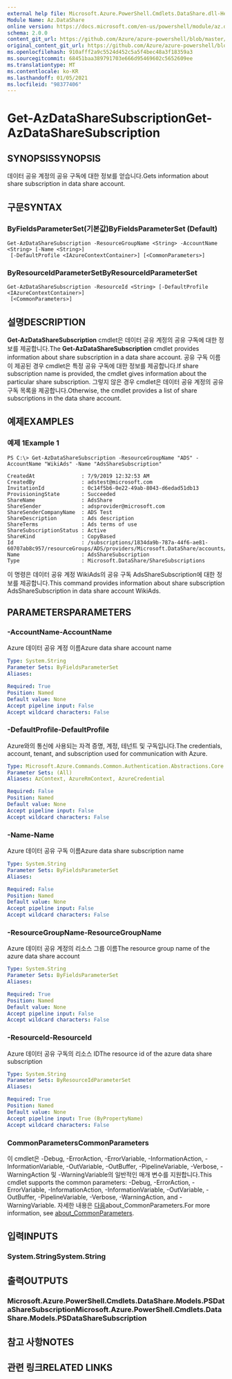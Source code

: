 ```yaml
---
external help file: Microsoft.Azure.PowerShell.Cmdlets.DataShare.dll-Help.xml
Module Name: Az.DataShare
online version: https://docs.microsoft.com/en-us/powershell/module/az.datashare/get-azdatasharesubscription
schema: 2.0.0
content_git_url: https://github.com/Azure/azure-powershell/blob/master/src/DataShare/DataShare/help/Get-AzDataShareSubscription.md
original_content_git_url: https://github.com/Azure/azure-powershell/blob/master/src/DataShare/DataShare/help/Get-AzDataShareSubscription.md
ms.openlocfilehash: 910afff2a9c5524d452c5a5f4bec48a3f18359a3
ms.sourcegitcommit: 68451baa389791703e666d95469602c5652609ee
ms.translationtype: MT
ms.contentlocale: ko-KR
ms.lasthandoff: 01/05/2021
ms.locfileid: "98377406"
---
```

# <span data-ttu-id="19b7e-101">Get-AzDataShareSubscription</span><span class="sxs-lookup"><span data-stu-id="19b7e-101">Get-AzDataShareSubscription</span></span>

## <span data-ttu-id="19b7e-102">SYNOPSIS</span><span class="sxs-lookup"><span data-stu-id="19b7e-102">SYNOPSIS</span></span>
<span data-ttu-id="19b7e-103">데이터 공유 계정의 공유 구독에 대한 정보를 얻습니다.</span><span class="sxs-lookup"><span data-stu-id="19b7e-103">Gets information about share subscription in data share account.</span></span>

## <span data-ttu-id="19b7e-104">구문</span><span class="sxs-lookup"><span data-stu-id="19b7e-104">SYNTAX</span></span>

### <span data-ttu-id="19b7e-105">ByFieldsParameterSet(기본값)</span><span class="sxs-lookup"><span data-stu-id="19b7e-105">ByFieldsParameterSet (Default)</span></span>
```
Get-AzDataShareSubscription -ResourceGroupName <String> -AccountName <String> [-Name <String>]
 [-DefaultProfile <IAzureContextContainer>] [<CommonParameters>]
```

### <span data-ttu-id="19b7e-106">ByResourceIdParameterSet</span><span class="sxs-lookup"><span data-stu-id="19b7e-106">ByResourceIdParameterSet</span></span>
```
Get-AzDataShareSubscription -ResourceId <String> [-DefaultProfile <IAzureContextContainer>]
 [<CommonParameters>]
```

## <span data-ttu-id="19b7e-107">설명</span><span class="sxs-lookup"><span data-stu-id="19b7e-107">DESCRIPTION</span></span>
<span data-ttu-id="19b7e-108">**Get-AzDataShareSubscription** cmdlet은 데이터 공유 계정의 공유 구독에 대한 정보를 제공합니다.</span><span class="sxs-lookup"><span data-stu-id="19b7e-108">The **Get-AzDataShareSubscription** cmdlet provides information about share subscription in a data share account.</span></span> <span data-ttu-id="19b7e-109">공유 구독 이름이 제공된 경우 cmdlet은 특정 공유 구독에 대한 정보를 제공합니다.</span><span class="sxs-lookup"><span data-stu-id="19b7e-109">If share subscription name is provided, the cmdlet gives information about the particular share subscription.</span></span> <span data-ttu-id="19b7e-110">그렇지 않은 경우 cmdlet은 데이터 공유 계정의 공유 구독 목록을 제공합니다.</span><span class="sxs-lookup"><span data-stu-id="19b7e-110">Otherwise, the cmdlet provides a list of share subscriptions in the data share account.</span></span>

## <span data-ttu-id="19b7e-111">예제</span><span class="sxs-lookup"><span data-stu-id="19b7e-111">EXAMPLES</span></span>

### <span data-ttu-id="19b7e-112">예제 1</span><span class="sxs-lookup"><span data-stu-id="19b7e-112">Example 1</span></span>
```
PS C:\> Get-AzDataShareSubscription -ResourceGroupName "ADS" -AccountName "WikiAds" -Name "AdsShareSubscription"

CreatedAt               : 7/9/2019 12:32:53 AM
CreatedBy               : adstest@microsoft.com
InvitationId            : 0c14f5b6-0e22-49ab-8043-d6edad51db13
ProvisioningState       : Succeeded
ShareName               : AdsShare
ShareSender             : adsprovider@microsoft.com
ShareSenderCompanyName  : ADS Test
ShareDescription        : Ads description
ShareTerms              : Ads terms of use
ShareSubscriptionStatus : Active
ShareKind               : CopyBased
Id                      : /subscriptions/1834da9b-787a-44f6-ae81-60707ab8c957/resourceGroups/ADS/providers/Microsoft.DataShare/accounts/WikiAds/shareSubscriptions/AdsShareSubscription
Name                    : AdsShareSubscription
Type                    : Microsoft.DataShare/ShareSubscriptions
```

<span data-ttu-id="19b7e-113">이 명령은 데이터 공유 계정 WikiAds의 공유 구독 AdsShareSubscription에 대한 정보를 제공합니다.</span><span class="sxs-lookup"><span data-stu-id="19b7e-113">This command provides information about share subscription AdsShareSubscription in data share account WikiAds.</span></span>

## <span data-ttu-id="19b7e-114">PARAMETERS</span><span class="sxs-lookup"><span data-stu-id="19b7e-114">PARAMETERS</span></span>

### <span data-ttu-id="19b7e-115">-AccountName</span><span class="sxs-lookup"><span data-stu-id="19b7e-115">-AccountName</span></span>
<span data-ttu-id="19b7e-116">Azure 데이터 공유 계정 이름</span><span class="sxs-lookup"><span data-stu-id="19b7e-116">Azure data share account name</span></span>

```yaml
Type: System.String
Parameter Sets: ByFieldsParameterSet
Aliases:

Required: True
Position: Named
Default value: None
Accept pipeline input: False
Accept wildcard characters: False
```

### <span data-ttu-id="19b7e-117">-DefaultProfile</span><span class="sxs-lookup"><span data-stu-id="19b7e-117">-DefaultProfile</span></span>
<span data-ttu-id="19b7e-118">Azure와의 통신에 사용되는 자격 증명, 계정, 테넌트 및 구독입니다.</span><span class="sxs-lookup"><span data-stu-id="19b7e-118">The credentials, account, tenant, and subscription used for communication with Azure.</span></span>

```yaml
Type: Microsoft.Azure.Commands.Common.Authentication.Abstractions.Core.IAzureContextContainer
Parameter Sets: (All)
Aliases: AzContext, AzureRmContext, AzureCredential

Required: False
Position: Named
Default value: None
Accept pipeline input: False
Accept wildcard characters: False
```

### <span data-ttu-id="19b7e-119">-Name</span><span class="sxs-lookup"><span data-stu-id="19b7e-119">-Name</span></span>
<span data-ttu-id="19b7e-120">Azure 데이터 공유 구독 이름</span><span class="sxs-lookup"><span data-stu-id="19b7e-120">Azure data share subscription name</span></span>

```yaml
Type: System.String
Parameter Sets: ByFieldsParameterSet
Aliases:

Required: False
Position: Named
Default value: None
Accept pipeline input: False
Accept wildcard characters: False
```

### <span data-ttu-id="19b7e-121">-ResourceGroupName</span><span class="sxs-lookup"><span data-stu-id="19b7e-121">-ResourceGroupName</span></span>
<span data-ttu-id="19b7e-122">Azure 데이터 공유 계정의 리소스 그룹 이름</span><span class="sxs-lookup"><span data-stu-id="19b7e-122">The resource group name of the azure data share account</span></span>

```yaml
Type: System.String
Parameter Sets: ByFieldsParameterSet
Aliases:

Required: True
Position: Named
Default value: None
Accept pipeline input: False
Accept wildcard characters: False
```

### <span data-ttu-id="19b7e-123">-ResourceId</span><span class="sxs-lookup"><span data-stu-id="19b7e-123">-ResourceId</span></span>
<span data-ttu-id="19b7e-124">Azure 데이터 공유 구독의 리소스 ID</span><span class="sxs-lookup"><span data-stu-id="19b7e-124">The resource id of the azure data share subscription</span></span>

```yaml
Type: System.String
Parameter Sets: ByResourceIdParameterSet
Aliases:

Required: True
Position: Named
Default value: None
Accept pipeline input: True (ByPropertyName)
Accept wildcard characters: False
```

### <span data-ttu-id="19b7e-125">CommonParameters</span><span class="sxs-lookup"><span data-stu-id="19b7e-125">CommonParameters</span></span>
<span data-ttu-id="19b7e-126">이 cmdlet은 -Debug, -ErrorAction, -ErrorVariable, -InformationAction, -InformationVariable, -OutVariable, -OutBuffer, -PipelineVariable, -Verbose, -WarningAction 및 -WarningVariable의 일반적인 매개 변수를 지원합니다.</span><span class="sxs-lookup"><span data-stu-id="19b7e-126">This cmdlet supports the common parameters: -Debug, -ErrorAction, -ErrorVariable, -InformationAction, -InformationVariable, -OutVariable, -OutBuffer, -PipelineVariable, -Verbose, -WarningAction, and -WarningVariable.</span></span> <span data-ttu-id="19b7e-127">자세한 내용은 [다음](http://go.microsoft.com/fwlink/?LinkID=113216)about_CommonParameters.</span><span class="sxs-lookup"><span data-stu-id="19b7e-127">For more information, see [about_CommonParameters](http://go.microsoft.com/fwlink/?LinkID=113216).</span></span>

## <span data-ttu-id="19b7e-128">입력</span><span class="sxs-lookup"><span data-stu-id="19b7e-128">INPUTS</span></span>

### <span data-ttu-id="19b7e-129">System.String</span><span class="sxs-lookup"><span data-stu-id="19b7e-129">System.String</span></span>

## <span data-ttu-id="19b7e-130">출력</span><span class="sxs-lookup"><span data-stu-id="19b7e-130">OUTPUTS</span></span>

### <span data-ttu-id="19b7e-131">Microsoft.Azure.PowerShell.Cmdlets.DataShare.Models.PSDataShareSubscription</span><span class="sxs-lookup"><span data-stu-id="19b7e-131">Microsoft.Azure.PowerShell.Cmdlets.DataShare.Models.PSDataShareSubscription</span></span>

## <span data-ttu-id="19b7e-132">참고 사항</span><span class="sxs-lookup"><span data-stu-id="19b7e-132">NOTES</span></span>

## <span data-ttu-id="19b7e-133">관련 링크</span><span class="sxs-lookup"><span data-stu-id="19b7e-133">RELATED LINKS</span></span>
